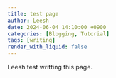 ```yaml
---
title: test page
author: Leesh
date: 2024-06-04 14:10:00 +0900
categories: [Blogging, Tutorial]
tags: [writing]
render_with_liquid: false
---
```


Leesh test writting this page. 
